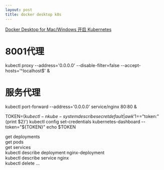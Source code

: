```yaml
---
layout: post
title: docker desktop k8s
---
```


[Docker Desktop for Mac/Windows 开启 Kubernetes](https://github.com/AliyunContainerService/k8s-for-docker-desktop)


# 8001代理
kubectl proxy --address='0.0.0.0' --disable-filter=false --accept-hosts='^localhost$' &

# 服务代理
kubectl port-forward --address='0.0.0.0' service/nginx 80:80 &

TOKEN=$(kubectl -n kube-system describe secret default| awk '$1=="token:"{print $2}')
kubectl config set-credentials kubernetes-dashboard --token="${TOKEN}"
echo $TOKEN

get deployments  
get pods  
get services  
kubectl describe deployment nginx-deployment  
kubectl describe service nginx  
kubectl delete ...  
